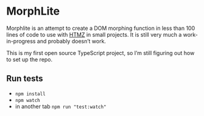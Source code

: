 # MorphLite

Morphlite is an attempt to create a DOM morphing function in less than 100 lines of code to use with [HTMZ](https://leanrada.com/htmz/) in small projects. It is still very much a work-in-progress and probably doesn’t work.

This is my first open source TypeScript project, so I’m still figuring out how to set up the repo.

## Run tests

- `npm install`
- `npm watch`
- in another tab `npm run "test:watch"`
